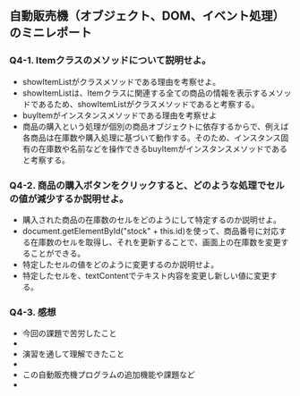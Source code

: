 ## 自動販売機（オブジェクト、DOM、イベント処理）のミニレポート
### Q4-1. Itemクラスのメソッドについて説明せよ。
* showItemListがクラスメソッドである理由を考察せよ。
* showItemListは、Itemクラスに関連する全ての商品の情報を表示するメソッドであるため、showItemListがクラスメソッドであると考察する。
* buyItemがインスタンスメソッドである理由を考察せよ
* 商品の購入という処理が個別の商品オブジェクトに依存するからで、例えば各商品は在庫数や購入処理に基づいて動作する。そのため、インスタンス固有の在庫数や名前などを操作できるbuyItemがインスタンスメソッドであると考察する。
### Q4-2. 商品の購入ボタンをクリックすると、どのような処理でセルの値が減少するか説明せよ。
* 購入された商品の在庫数のセルをどのようにして特定するのか説明せよ。
* document.getElementById("stock" + this.id)を使って、商品番号に対応する在庫数のセルを取得し、それを更新することで、画面上の在庫数を変更することができる。
* 特定したセルの値をどのように変更するのか説明せよ。
* 特定したセルを、textContentでテキスト内容を変更し新しい値に変更する。
### Q4-3. 感想
* 今回の課題で苦労したこと
* 
* 演習を通して理解できたこと
* 
* この自動販売機プログラムの追加機能や課題など
* 
